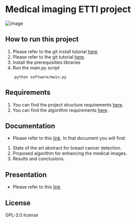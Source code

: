 # Medical imaging ETTI project
![image](https://etti.upb.ro/wp-content/uploads/2023/09/ETTI-LOGO-A-1.webp)

## How to run this project
1. Please refer to the git install tutorial [here](docs/README-setup.md).
2. Please refer to the git tutorial [here](docs/README-git-tutorial.md).
3. Install the prerequisities libraries
4. Run the main.py script
```
    python software/main.py
```

## Requirements
1. You can find the project structure requirements [here](docs/project-structure-reqs.pdf).
2. You can find the algorithm requirements [here](docs/algorithm-structure-reqs.pdf).

## Documentation
- Please refer to this [link](docs/doc-breast-cancer-detection-methods-using-medical-imaging-techniques.pdf).
In that document you will find:
1. State of the art abstract for breast cancer detection.
2. Proposed algorithm for enhancing the medical images.
3. Results and conclusions.

## Presentation
- Please refer to this [link](docs/presentation-breast-cancer-detection-methods-using-medical-imaging-techniques.pdf)

## License
GPL-3.0 license


